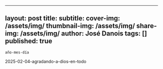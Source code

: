 
---
layout: post
title: 
subtitle: 
cover-img: /assets/img/
thumbnail-img: /assets/img/ 
share-img: /assets/img/
author: José Danois
tags: []
published: true
---

    año-mes-día
2025-02-04-agradando-a-dios-en-todo
<!--stackedit_data:
eyJoaXN0b3J5IjpbLTQ2NjgxNDY0Nl19
-->
